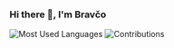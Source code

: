 ### Hi there 👋, I'm Bravčo
![Most Used Languages](https://github-stats.liuli.lol/api/top-langs/?username=Bravco&layout=compact&theme=dark)
![Contributions](https://github-readme-streak-stats.herokuapp.com/?user=bravco&theme=dark)